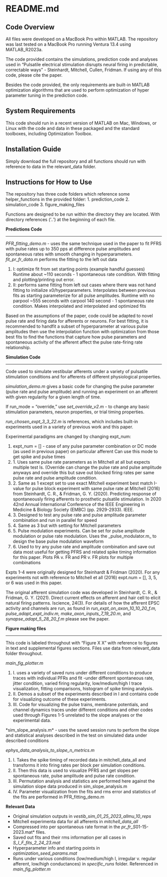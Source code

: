 # README.md

## Code Overview
<p>All files were developed on a MacBook Pro within MATLAB. The repository was last tested on a MacBook Pro running Ventura 13.4 using MATLAB_R2023a. <br>

<p>The code provided contains the simulations, prediction code and analyses used in “Pulsatile electrical stimulation disrupts neural firing in predictable, correctable ways” - Steinhardt, Mitchell, Cullen, Fridman. If using any of this code, please cite the paper.<br>

<p>Besides the code provided, the only requirements are built-in MATLAB optimization algorithms that are used to perform optimization of hyper parameter tuning in the prediction code.<br>

## System Requirements
<p>This code should run in a recent version of MATLAB on Mac, Windows, or Linux with the code and data in these packaged and the standard toolboxes, including Optimization Toolbox.<br>

## Installation Guide
Simply download the full repository and all functions should run with reference to data in the relevant_data folder. 

## Instructions for How to Use
The repository has three code folders which reference some helper_functions in the provided folder:
    1. prediction_code 2. simulation_code 3. figure_making_files

<p>Functions are designed to be run within the directory they are located. With directory references (’..’) at the beginning of each file.<br>

**Predictions Code**
***
_PFR_fitting_demo.m_ - uses the same technique used in the paper to fit PFRS with pulse rates up to 350 pps at difference pulse amplitudes and spontaneous rates with smooth changing in hyperparameters. _fit_pr_fr_data.m_ performs the fitting to the left out data

  <ol> 
    <li>I: optimize fit from set starting points (example handful guesses)
Runtime about ~110 seconds - 1 spontaneous rate condition. With fitting and plotting/printing out error. 
</li>
    <li>II: performs same fitting from left out cases where there was not hand fitting to initialize x0/hyperparameters.
    Interpolates between previous fits as starting parameterize for all pulse amplitudes. Runtime with no parpool ~555 seconds     with carpool 140 second - 1 spontaneous rate condition. Makes interpolated and interpolated and optimized fits </li>
</ol>

<p>Based on the assumptions of the paper, code could be adapted to novel pulse rate and firing data for afferents or neurons. For best fitting, it is recommended to handfit a subset of hyperparameter at various pulse amplitudes then use the interpolation function with optimization from those best fits to find the functions that capture how pulse parameters and spontaneous activity of the afferent affect the pulse rate-firing rate relationship.<br>

**Simulation Code**
***
Code used to simulate vestibular afferents under a variety of pulsatile stimulation conditions and for afferents of different physiological properties. 

_simulation_demo.m_ gives a basic code for changing the pulse parameter (pulse rate and pulse amplitude) and running an experiment on an afferent with given regularity for a given length of time.<br>

If run_mode = “override,” use _set_override_v2.m_ - to change any basic stimulation parameters, neuron properties, or trial timing properties.<br>

*run_chosen_expt_3_3_22.m* is references, which includes built-in experiments used in a variety of previous work and this paper. <br>

<p>Experimental paradigms are changed by changing expt_num: <br>

<ol>
  <li>expt_num = []  - case of any pulse parameter combination or DC mode (as used in previous paper) on particular afferent
Can use this mode to get spike and pulse times</li>
  <li>1. Uses same pulse rate parameters as in Mitchell at all but expects multiple test Is. (Override can change the pulse rate and pulse amplitude anyways and override this but save out blocked firing rates per same pulse rate and pulse amplitude condition.</li>
  <li>2. Same as 1 except set to use exact Mitchell experiment best match I-value for pulse block experiment with same pulse rate at Mitchell (2016) from Steinhardt, C. R., & Fridman, G. Y. (2020). Predicting response of spontaneously firing afferents to prosthetic pulsatile stimulation. In 2020 42nd Annual International Conference of the IEEE Engineering in Medicine & Biology Society (EMBC) (pp. 2929-2933). IEEE.</li>
  <li>3. Designed to test any pulse rate and pulse amplitude parameter combination and run in parallel for speed</li>
  <li>4. Same as 3 but with setting for Mitchell parameters</li>
  <li>5. Pulse modulation experiments. Can be set for pulse amplitude modulation or pulse rate modulation. Uses the _pulse_modulator.m_ to design the base pulse modulation waveform</li>
  <li>6. Used to try any pulse rate and amplitude combination and save out data most useful for getting PFRS and related spike timing information for this paper. Plots PA v. FR and PR v. FR plots for multiple combinations</li>
</ol>

<p>Expts 1-4 were originally designed for Steinhardt & Fridman (2020). For any experiments not with reference to Mitchell et all (2016) expt.num = [], 3, 5, or 6 was used in this paper.<br>

The original afferent simulation code was developed in Steinhardt, C. R., & Fridman, G. Y. (2021). Direct current effects on afferent and hair cell to elicit natural firing patterns. Iscience, 24(3).
For details of how the afferent EPSC activity and channels are run, as found in *run_expt_on_axon_10_10_20_f.m, pulse_adapt_expt_indiv.m, make_axon_inputs_7_19_20.m*, and *synapse_adapt_5_28_20_f.m* please see the paper.

**Figure making files**
***
This code is labeled throughout with “Figure X X” with reference to figures in text and supplemental figures sections. Files use data from relevant_data folder throughout.

*main_fig_plotter.m*  
<ol>
  <li>I. uses a variety of saved runs under different conditions to produce traces with individual PFRs and fit
-under different spontaneous rate, jitter condition, varied firing regularity, low/medium/high I trace visualization, fitting comparisons, histogram of spike timing analysis.</li>
  <li>II. Demos a subset of the experiments described in I and contains code for visualizing outcome of these experiments.</li>
  <li>III. Code for visualizing the pulse trains, membrane potentials, and channel dynamics traces under different conditions and other codes used through Figures 1-5 unrelated to the slope analyses or the experimental data.</li>
</ol>
*sim_slope_analysis.m* - uses the saved session runs to perform the slope and statistical analyses described in the test on   simulated data under described conditions<br>


*ephys_data_analysis_to_slope_n_metrics.m* 
<ol>
 <li> I. Takes the spike timing of recorded data in mitchell_data_all and transforms it into firing rates per block per simulation conditions. </li>
<li> II. Then this data is used to visualize PFRS and get slopes per spontaneous rate, pulse amplitude and pulse rate condition. </li> 
<li>III. Permutation analysis and statistics are performed here against the simulation slope data produced in sim_slope_analysis.m </li>
<li>IV. Parameter visualization from the fits and rms error and statistics of the fits are performed in PFR_fitting_demo.m
</li>
</ol>

**Relevant Data**
- Original simulation outputs in *vestib_sim_01_25_2023_allmu_10_reps*
- Mitchell experimenta data for all afferents in *mitchell_data_all*
- Compressed into per spontaneous rate format in the *pr_fr_S*01-15-2023.mat* files.
- Saved out fits and their rms information per all cases in *S_I_F_fits_2_24_23.mat*
- Hyperparameter info and starting points in *optimization_seed_params.mat*
- Runs under various conditions (low/medium/high I, irregular v. regular afferent, low/high conductances) in *specific_runs* folder. Referenced in *main_fig_plotter.m*
